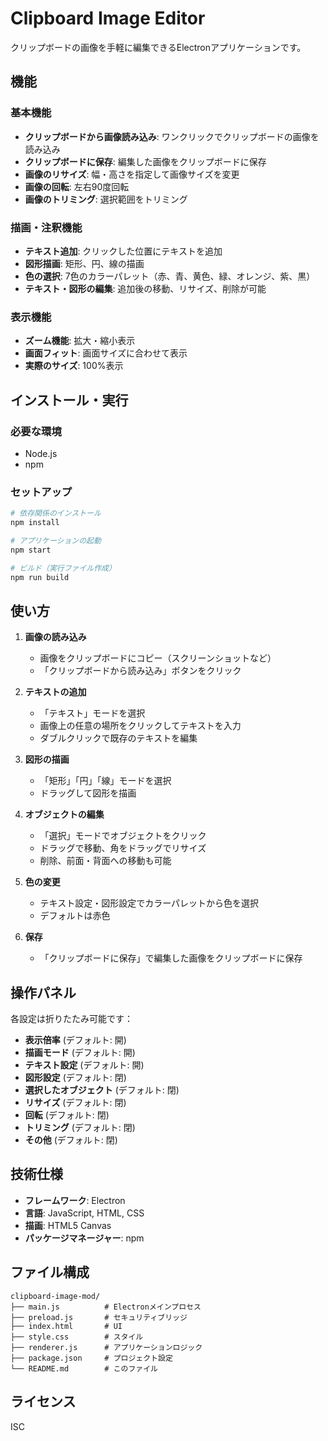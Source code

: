 # Clipboard Image Editor

クリップボードの画像を手軽に編集できるElectronアプリケーションです。

## 機能

### 基本機能
- **クリップボードから画像読み込み**: ワンクリックでクリップボードの画像を読み込み
- **クリップボードに保存**: 編集した画像をクリップボードに保存
- **画像のリサイズ**: 幅・高さを指定して画像サイズを変更
- **画像の回転**: 左右90度回転
- **画像のトリミング**: 選択範囲をトリミング

### 描画・注釈機能
- **テキスト追加**: クリックした位置にテキストを追加
- **図形描画**: 矩形、円、線の描画
- **色の選択**: 7色のカラーパレット（赤、青、黄色、緑、オレンジ、紫、黒）
- **テキスト・図形の編集**: 追加後の移動、リサイズ、削除が可能

### 表示機能
- **ズーム機能**: 拡大・縮小表示
- **画面フィット**: 画面サイズに合わせて表示
- **実際のサイズ**: 100%表示

## インストール・実行

### 必要な環境
- Node.js
- npm

### セットアップ
```bash
# 依存関係のインストール
npm install

# アプリケーションの起動
npm start

# ビルド（実行ファイル作成）
npm run build
```

## 使い方

1. **画像の読み込み**
   - 画像をクリップボードにコピー（スクリーンショットなど）
   - 「クリップボードから読み込み」ボタンをクリック

2. **テキストの追加**
   - 「テキスト」モードを選択
   - 画像上の任意の場所をクリックしてテキストを入力
   - ダブルクリックで既存のテキストを編集

3. **図形の描画**
   - 「矩形」「円」「線」モードを選択
   - ドラッグして図形を描画

4. **オブジェクトの編集**
   - 「選択」モードでオブジェクトをクリック
   - ドラッグで移動、角をドラッグでリサイズ
   - 削除、前面・背面への移動も可能

5. **色の変更**
   - テキスト設定・図形設定でカラーパレットから色を選択
   - デフォルトは赤色

6. **保存**
   - 「クリップボードに保存」で編集した画像をクリップボードに保存

## 操作パネル

各設定は折りたたみ可能です：

- **表示倍率** (デフォルト: 開)
- **描画モード** (デフォルト: 開)
- **テキスト設定** (デフォルト: 開)
- **図形設定** (デフォルト: 閉)
- **選択したオブジェクト** (デフォルト: 閉)
- **リサイズ** (デフォルト: 閉)
- **回転** (デフォルト: 閉)
- **トリミング** (デフォルト: 閉)
- **その他** (デフォルト: 閉)

## 技術仕様

- **フレームワーク**: Electron
- **言語**: JavaScript, HTML, CSS
- **描画**: HTML5 Canvas
- **パッケージマネージャー**: npm

## ファイル構成

```
clipboard-image-mod/
├── main.js          # Electronメインプロセス
├── preload.js       # セキュリティブリッジ
├── index.html       # UI
├── style.css        # スタイル
├── renderer.js      # アプリケーションロジック
├── package.json     # プロジェクト設定
└── README.md        # このファイル
```

## ライセンス

ISC